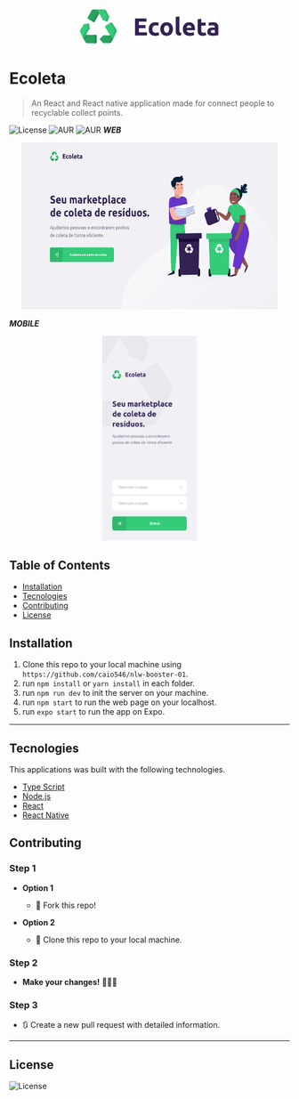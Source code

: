 <h1 align="center">
  <img src="web/src/assets/logo.svg" width="250px" />
</h1>

# Ecoleta

> An React and React native application made for connect people to recyclable collect points.

![License](https://img.shields.io/github/license/caio546/nlw-booster-01) ![AUR](https://img.shields.io/badge/-Web-%231a1a1a) ![AUR](https://img.shields.io/badge/-Mobile-%23301934)
***WEB***
<p align="center">
  <img width="460" height="300" src="img/webfront.png">
</p>

***MOBILE***
<p align="center">
  <img width="170" src="img/mobile.png">
</p>


## Table of Contents

- [Installation](#installation)
- [Tecnologies](#tecnologies)
- [Contributing](#contributing)
- [License](#license)

## Installation

1. Clone this repo to your local machine using `https://github.com/caio546/nlw-booster-01`.
2. run `npm install` or `yarn install` in each folder.
3. run `npm run dev` to init the server on your machine.
4. run `npm start` to run the web page on your localhost.
5. run `expo start` to run the app on Expo.
---
## Tecnologies
This applications was built with the following technologies.
- [Type Script](https://www.typescriptlang.org/)
- [Node.js](https://nodejs.org/en/)
- [React](https://reactjs.org)
- [React Native](https://facebook.github.io/react-native/)

## Contributing

### Step 1

- **Option 1**
    - 🍴 Fork this repo!

- **Option 2**
    - 👯 Clone this repo to your local machine.

### Step 2

- **Make your changes!** 🔨🔨🔨

### Step 3

- 🔃 Create a new pull request with detailed information.
---
## License

![License](https://img.shields.io/github/license/caio546/nlw-booster-01)

